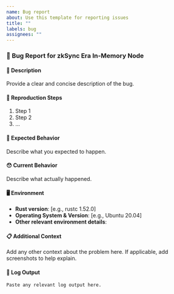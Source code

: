 ```yaml
---
name: Bug report
about: Use this template for reporting issues
title: ""
labels: bug
assignees: ""
---
```


### 🐛 Bug Report for zkSync Era In-Memory Node

#### 📝 Description

Provide a clear and concise description of the bug.

#### 🔄 Reproduction Steps

1. Step 1
2. Step 2
3. ...

#### 🤔 Expected Behavior

Describe what you expected to happen.

#### 😯 Current Behavior

Describe what actually happened.

#### 🖥️ Environment

- **Rust version**: [e.g., rustc 1.52.0]
- **Operating System & Version**: [e.g., Ubuntu 20.04]
- **Other relevant environment details**:

#### 📋 Additional Context

Add any other context about the problem here. If applicable, add screenshots to help explain.

#### 📎 Log Output

```
Paste any relevant log output here.
```
